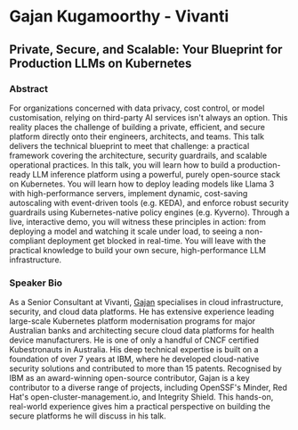 # Gajan Kugamoorthy - Vivanti
## Private, Secure, and Scalable: Your Blueprint for Production LLMs on Kubernetes
### Abstract
For organizations concerned with data privacy, cost control, or model customisation, relying on third-party AI services isn't always an option. This reality places the challenge of building a private, efficient, and secure platform directly onto their engineers, architects, and teams. This talk delivers the technical blueprint to meet that challenge: a practical framework covering the architecture, security guardrails, and scalable operational practices.
In this talk, you will learn how to build a production-ready LLM inference platform using a powerful, purely open-source stack on Kubernetes. You will learn how to deploy leading models like Llama 3 with high-performance servers, implement dynamic, cost-saving autoscaling with event-driven tools (e.g. KEDA), and enforce robust security guardrails using Kubernetes-native policy engines (e.g. Kyverno).
Through a live, interactive demo, you will witness these principles in action: from deploying a model and watching it scale under load, to seeing a non-compliant deployment get blocked in real-time. You will leave with the practical knowledge to build your own secure, high-performance LLM infrastructure.
### Speaker Bio
As a Senior Consultant at Vivanti, [Gajan](https://au.linkedin.com/in/kgajananan) specialises in cloud infrastructure, security, and cloud data platforms. He has extensive experience leading large-scale Kubernetes platform modernisation programs for major Australian banks and architecting secure cloud data platforms for health device manufacturers. He is one of only a handful of CNCF certified Kubestronauts in Australia.
His deep technical expertise is built on a foundation of over 7 years at IBM, where he developed cloud-native security solutions and contributed to more than 15 patents. Recognised by IBM as an award-winning open-source contributor, Gajan is a key contributor to a diverse range of projects, including OpenSSF's Minder, Red Hat's open-cluster-management.io, and Integrity Shield. This hands-on, real-world experience gives him a practical perspective on building the secure platforms he will discuss in his talk.